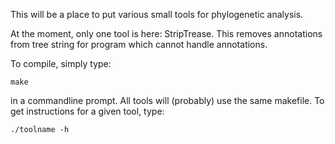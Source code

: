 This will be a place to put various small tools for phylogenetic analysis.

At the moment, only one tool is here: StripTrease. This removes annotations from tree string for program which cannot handle annotations.

To compile, simply type:

	make

in a commandline prompt. All tools will (probably) use the same makefile. To get instructions for a given tool, type:

	./toolname -h


